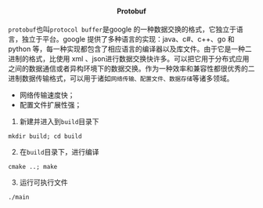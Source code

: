 #### <center> Protobuf
`protobuf`也叫`protocol buffer`是google 的一种数据交换的格式，它独立于语言，独立于平台。google 提供了多种语言的实现：java、c#、c++、go 和 python 等，每一种实现都包含了相应语言的编译器以及库文件。由于它是一种二进制的格式，比使用 xml 、json进行数据交换快许多。可以把它用于分布式应用之间的数据通信或者异构环境下的数据交换。作为一种效率和兼容性都很优秀的二进制数据传输格式，可以用于诸如`网络传输、配置文件、数据存储`等诸多领域。
- 网络传输速度快；
- 配置文件扩展性强；

1. 新建并进入到`build`目录下
```
mkdir build; cd build
```
2. 在`build`目录下，进行编译
```linux
cmake ..; make 
```
3. 运行可执行文件
```linux
./main
```
